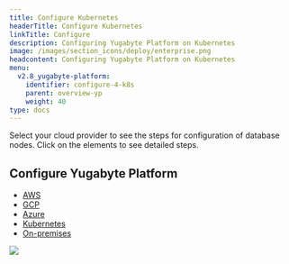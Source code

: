 ```yaml
---
title: Configure Kubernetes
headerTitle: Configure Kubernetes
linkTitle: Configure
description: Configuring Yugabyte Platform on Kubernetes
image: /images/section_icons/deploy/enterprise.png
headcontent: Configuring Yugabyte Platform on Kubernetes
menu:
  v2.8_yugabyte-platform:
    identifier: configure-4-k8s
    parent: overview-yp
    weight: 40
type: docs
---
```


Select your cloud provider to see the steps for configuration of database nodes. Click on the elements to see detailed steps.

## Configure Yugabyte Platform

<ul class="nav nav-tabs-alt nav-tabs-yb">

  <li>
    <a href="/preview/yugabyte-platform/overview/configure/aws" class="nav-link">
      <i class="fab fa-aws"></i>
      AWS
    </a>
  </li>

  <li>
    <a href="/preview/yugabyte-platform/overview/configure/gcp" class="nav-link">
      <i class="fab fa-google" aria-hidden="true"></i>
      GCP
    </a>
  </li>

  <li>
    <a href="/preview/yugabyte-platform/overview/configure/azure" class="nav-link">
      <i class="fab fa-windows" aria-hidden="true"></i>
      Azure
    </a>
  </li>

  <li>
    <a href="/preview/yugabyte-platform/overview/configure/kubernetes" class="nav-link active">
      <i class="fas fa-cubes" aria-hidden="true"></i>
      Kubernetes
    </a>
  </li>

  <li>
    <a href="/preview/yugabyte-platform/overview/configure/onprem" class="nav-link">
      <i class="fas fa-building"></i>
      On-premises
    </a>
  </li>

</ul>

<div class="image-with-map">
<img src="/images/ee/flowchart/yb-configure-k8s.png" usemap="#image-map">

<map name="image-map">
    <area target="_blank" alt="Configure cloud provider" title="Configure cloud provider" href="/preview/yugabyte-platform/configure-yugabyte-platform/" coords="390,70,521,192" shape="rect">
    <area target="_blank" alt="create admin user" title="create admin user" href="/preview/yugabyte-platform/configure-yugabyte-platform/create-admin-user/" coords="286,259,617,319" shape="rect">
    <area target="_blank" alt="configure K8s provider" title="configure K8s provider" href="/preview/yugabyte-platform/configure-yugabyte-platform/set-up-cloud-provider/kubernetes/" coords="230,369,666,426" shape="rect">
    <area target="_blank" alt="K8s pre reqs" title="K8s pre reqs" href="/preview/yugabyte-platform/configure-yugabyte-platform/set-up-cloud-provider/kubernetes/#prerequisites" coords="225,475,679,613" shape="rect">
    <area target="_blank" alt="K8s cloud" title="K8s cloud" href="/preview/yugabyte-platform/configure-yugabyte-platform/set-up-cloud-provider/kubernetes/#configure-the-cloud-provider" coords="304,670,599,758" shape="rect">
</map>
</div>
